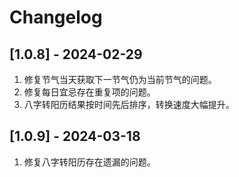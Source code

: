 # Changelog



## [1.0.8] - 2024-02-29
1. 修复节气当天获取下一节气仍为当前节气的问题。
2. 修复每日宜忌存在重复项的问题。
3. 八字转阳历结果按时间先后排序，转换速度大幅提升。

## [1.0.9] - 2024-03-18
1. 修复八字转阳历存在遗漏的问题。
